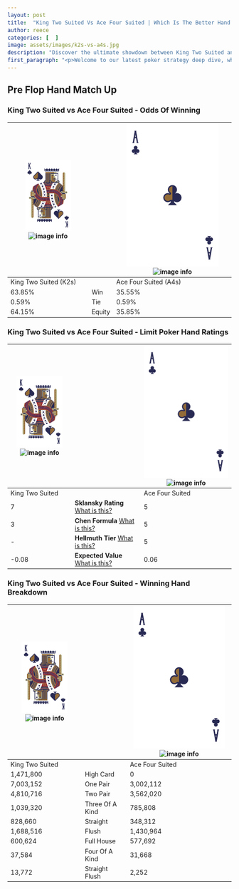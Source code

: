 ```yaml
---
layout: post
title:  "King Two Suited Vs Ace Four Suited | Which Is The Better Hand In Poker? A Complete Guide"
author: reece
categories: [  ]
image: assets/images/k2s-vs-a4s.jpg
description: "Discover the ultimate showdown between King Two Suited and Ace Four Suited in poker! Uncover the odds, strategies, and scenarios where one hand triumphs over the other. Get ready to up your poker game with this thrilling analysis."
first_paragraph: "<p>Welcome to our latest poker strategy deep dive, where we're pitting two distinct hands against each other in a high-stakes showdown: King Two Suited vs Ace Four Suited.</p><p>In the dynamic world of poker, every decision counts, and knowing which hand holds the upper hand is key to your success at the table.</p><p>In this article, we'll dissect these two hands, explore the scenarios where one dominates the other, and equip you with the knowledge to make strategic choices that can tip the odds in your favor.</p><p>Get ready to unravel the intriguing dynamics of these poker hands and elevate your game to new heights.</p>"
---
```




[comment]: # (sp0)

## Pre Flop Hand Match Up

<div class="table hand-ratings" markdown="1"> 



### King Two Suited vs Ace Four Suited - Odds Of Winning


    
| ![image info](assets/images/hand1/K.png) ![image info](assets/images/hand1/2s.png) |  | ![image info](assets/images/hand2/A.png) ![image info](assets/images/hand2/4s.png) |
| -------- | -------- | -------- |
| King Two Suited (K2s) |  | Ace Four Suited (A4s) |
| 63.85% | Win | 35.55% |
| 0.59% | Tie | 0.59% |
| 64.15% | Equity | 35.85% |




[comment]: # (sp1)



### King Two Suited vs Ace Four Suited - Limit Poker Hand Ratings


    
| ![image info](assets/images/hand1/K.png) ![image info](assets/images/hand1/2s.png) |  | ![image info](assets/images/hand2/A.png) ![image info](assets/images/hand2/4s.png) |
| -------- | -------- | -------- |
| King Two Suited |  | Ace Four Suited |
| 7 | **Sklansky Rating** [What is this?](/sklansky-rating-explained) | 5 |
| 3 | **Chen Formula** [What is this?](/chen-formula-explained) | 5 |
| - | **Hellmuth Tier** [What is this?](/Hellmuth-tier-explained) | 5 |
| -0.08 | **Expected Value** [What is this?](/expected-value-explained) | 0.06 |




[comment]: # (sp2)



### King Two Suited vs Ace Four Suited - Winning Hand Breakdown


    
| ![image info](assets/images/hand1/K.png) ![image info](assets/images/hand1/2s.png) |  | ![image info](assets/images/hand2/A.png) ![image info](assets/images/hand2/4s.png) |
| -------- | -------- | -------- |
| King Two Suited |  | Ace Four Suited |
| 1,471,800 | High Card | 0 |
| 7,003,152 | One Pair | 3,002,112 |
| 4,810,716 | Two Pair | 3,562,020 |
| 1,039,320 | Three Of A Kind | 785,808 |
| 828,660 | Straight | 348,312 |
| 1,688,516 | Flush | 1,430,964 |
| 600,624 | Full House | 577,692 |
| 37,584 | Four Of A Kind | 31,668 |
| 13,772 | Straight Flush | 2,252 |




[comment]: # (sp3)



</div>

[comment]: # (sp4)



[comment]: # (sp5)

